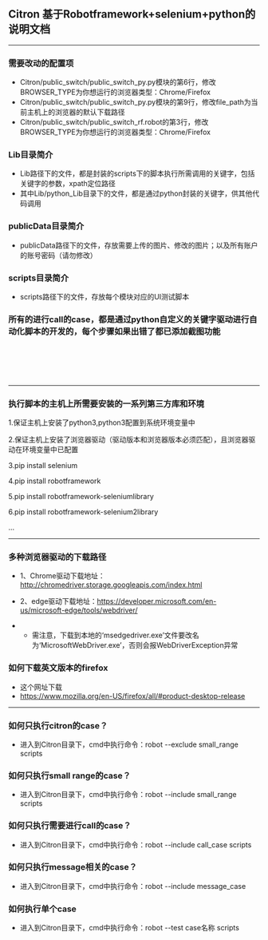## Citron 基于Robotframework+selenium+python的说明文档

---

### 需要改动的配置项
- Citron/public_switch/public_switch_py.py模块的第6行，修改BROWSER_TYPE为你想运行的浏览器类型：Chrome/Firefox
- Citron/public_switch/public_switch_py.py模块的第9行，修改file_path为当前主机上的浏览器的默认下载路径
- Citron/public_switch/public_switch_rf.robot的第3行，修改BROWSER_TYPE为你想运行的浏览器类型：Chrome/Firefox
### Lib目录简介
- Lib路径下的文件，都是封装的scripts下的脚本执行所需调用的关键字，包括关键字的参数，xpath定位路径
- 其中Lib/python_Lib目录下的文件，都是通过python封装的关键字，供其他代码调用
### publicData目录简介
- publicData路径下的文件，存放需要上传的图片、修改的图片；以及所有账户的账号密码（请勿修改）
### scripts目录简介
- scripts路径下的文件，存放每个模块对应的UI测试脚本
### 所有的进行call的case，都是通过python自定义的关键字驱动进行自动化脚本的开发的，每个步骤如果出错了都已添加截图功能
<br><br>
---
---
### 执行脚本的主机上所需要安装的一系列第三方库和环境
1.保证主机上安装了python3,python3配置到系统环境变量中

2.保证主机上安装了浏览器驱动（驱动版本和浏览器版本必须匹配），且浏览器驱动在环境变量中已配置

3.pip install selenium

4.pip install robotframework

5.pip install robotframework-seleniumlibrary

6.pip install robotframework-selenium2library

...

---

### 多种浏览器驱动的下载路径
 - 1、Chrome驱动下载地址：http://chromedriver.storage.googleapis.com/index.html

 - 2、edge驱动下载地址：https://developer.microsoft.com/en-us/microsoft-edge/tools/webdriver/ 
 - - 需注意，下载到本地的‘msedgedriver.exe’文件要改名为‘MicrosoftWebDriver.exe’，否则会报WebDriverException异常

### 如何下载英文版本的firefox
 - 这个网址下载
 - https://www.mozilla.org/en-US/firefox/all/#product-desktop-release
---

### 如何只执行citron的case？
  - 进入到Citron目录下，cmd中执行命令：robot  --exclude  small_range scripts
### 如何只执行small range的case？
  - 进入到Citron目录下，cmd中执行命令：robot  --include  small_range scripts
### 如何只执行需要进行call的case？
  - 进入到Citron目录下，cmd中执行命令：robot  --include  call_case scripts
### 如何只执行message相关的case？
  - 进入到Citron目录下，cmd中执行命令：robot  --include  message_case
### 如何执行单个case
  - 进入到Citron目录下，cmd中执行命令：robot  --test  case名称  scripts